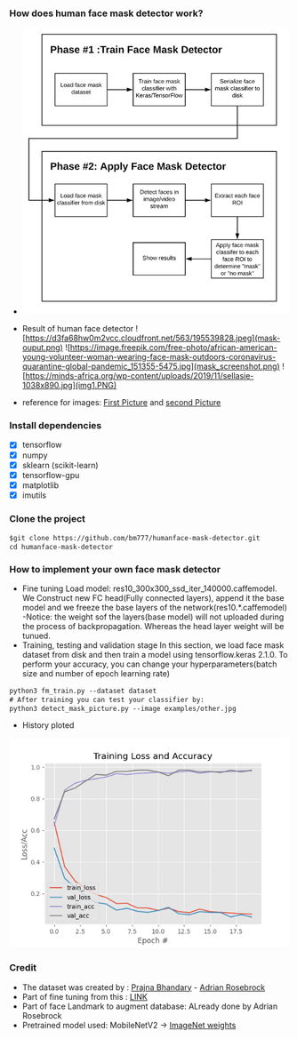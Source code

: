 ### How does human face mask detector work?
 - ![Mask Detector Phases](face_mask_detection_phases.png)

 - Result of human face detector
 ![https://d3fa68hw0m2vcc.cloudfront.net/563/195539828.jpeg](mask-ouput.png)
![https://image.freepik.com/free-photo/african-american-young-volunteer-woman-wearing-face-mask-outdoors-coronavirus-quarantine-global-pandemic_151355-5475.jpg](mask_screenshot.png)
![https://minds-africa.org/wp-content/uploads/2019/11/sellasie-1038x890.jpg](img1.PNG)

 - reference for images: [First Picture](https://d3fa68hw0m2vcc.cloudfront.net/563/195539828.jpeg) and [second Picture](https://image.freepik.com/free-photo/african-american-young-volunteer-woman-wearing-face-mask-outdoors-coronavirus-quarantine-global-pandemic_)


### Install dependencies
 - [x] tensorflow
 - [x] numpy      
 - [x] sklearn  (scikit-learn) 
 - [x] tensorflow-gpu
 - [x] matplotlib
 - [x] imutils

### Clone the project
```
$git clone https://github.com/bm777/humanface-mask-detector.git
cd humanface-mask-detector
```

### How to implement your own face mask detector

 - Fine tuning
 Load model: res10_300x300_ssd_iter_140000.caffemodel.
 We Construct  new FC head(Fully connected layers), append it the base model and we freeze the base layers of the network(res10.*.caffemodel)
 -Notice: the weight sof the layers(base model) will not uploaded during the process of backpropagation. Whereas the head layer weight will be tunued. 
 - Training, testing and validation stage
 In this section, we load face mask dataset from disk and then train a model using tensorflow.keras 2.1.0.
 To perform your accuracy, you can change your hyperparameters(batch size and number of epoch learning rate)
 ```
 python3 fm_train.py --dataset dataset
 # After training you can test your classifier by:
 python3 detect_mask_picture.py --image examples/other.jpg
 ```
 - History ploted

![History of training and validation stage](ploted.png)

### Credit
 - The dataset was created by : [Prajna Bhandary](https://lnkd.in/fJTAP_D) - [Adrian Rosebrock](https://www.pyimagesearch.com/2020/05/04/covid-19-face-mask-detector-with-opencv-keras-tensorflow-and-deep-learning/)
 - Part of fine tuning from this : [LINK](https://www.pyimagesearch.com/2019/06/03/fine-tuning-with-keras-and-deep-learning/)
 - Part of face Landmark to augment database: ALready done by Adrian Rosebrock
 - Pretrained model used: MobileNetV2 -> [ImageNet weights](http://www.image-net.org/)
